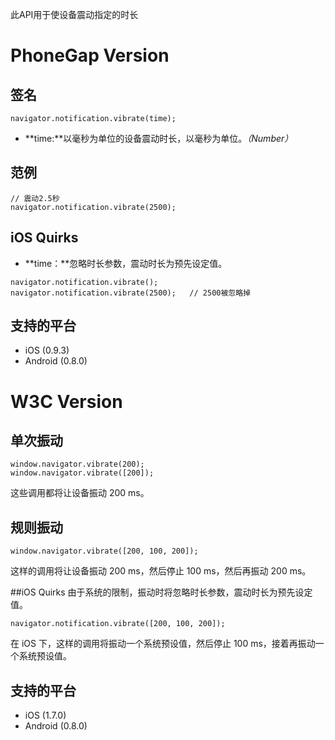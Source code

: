 此API用于使设备震动指定的时长

# PhoneGap Version

## 签名
```
navigator.notification.vibrate(time);
```

* **time:**以毫秒为单位的设备震动时长，以毫秒为单位。*（Number）*

## 范例
```
// 震动2.5秒
navigator.notification.vibrate(2500);
```

## iOS Quirks
* **time：**忽略时长参数，震动时长为预先设定值。

```
navigator.notification.vibrate();
navigator.notification.vibrate(2500);   // 2500被忽略掉
```

## 支持的平台

* iOS (0.9.3)
* Android (0.8.0)

# W3C Version

## 单次振动

```
window.navigator.vibrate(200);
window.navigator.vibrate([200]);
```
这些调用都将让设备振动 200 ms。

## 规则振动

```
window.navigator.vibrate([200, 100, 200]);
```

这样的调用将让设备振动 200 ms，然后停止 100 ms，然后再振动 200 ms。

##iOS Quirks
由于系统的限制，振动时将忽略时长参数，震动时长为预先设定值。

```
navigator.notification.vibrate([200, 100, 200]);
```

在 iOS 下，这样的调用将振动一个系统预设值，然后停止 100 ms，接着再振动一个系统预设值。

## 支持的平台

* iOS (1.7.0)
* Android (0.8.0)
